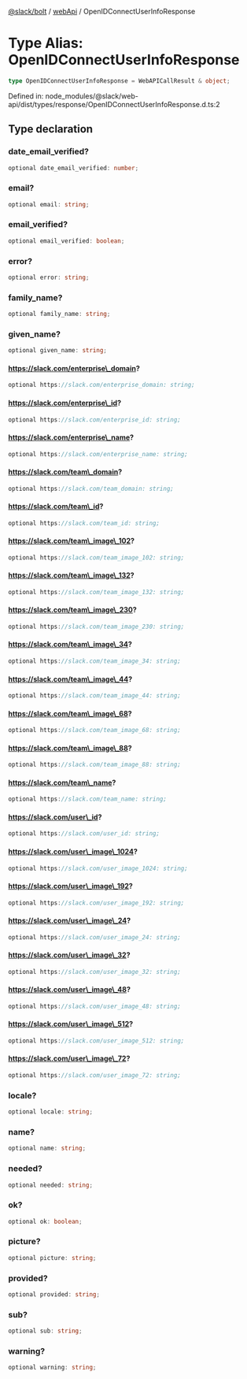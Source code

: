 [@slack/bolt](../../../../index.md) / [webApi](../index.md) / OpenIDConnectUserInfoResponse

# Type Alias: OpenIDConnectUserInfoResponse

```ts
type OpenIDConnectUserInfoResponse = WebAPICallResult & object;
```

Defined in: node\_modules/@slack/web-api/dist/types/response/OpenIDConnectUserInfoResponse.d.ts:2

## Type declaration

### date\_email\_verified?

```ts
optional date_email_verified: number;
```

### email?

```ts
optional email: string;
```

### email\_verified?

```ts
optional email_verified: boolean;
```

### error?

```ts
optional error: string;
```

### family\_name?

```ts
optional family_name: string;
```

### given\_name?

```ts
optional given_name: string;
```

#### https://slack.com/enterprise\_domain?

```ts
optional https://slack.com/enterprise_domain: string;
```

#### https://slack.com/enterprise\_id?

```ts
optional https://slack.com/enterprise_id: string;
```

#### https://slack.com/enterprise\_name?

```ts
optional https://slack.com/enterprise_name: string;
```

#### https://slack.com/team\_domain?

```ts
optional https://slack.com/team_domain: string;
```

#### https://slack.com/team\_id?

```ts
optional https://slack.com/team_id: string;
```

#### https://slack.com/team\_image\_102?

```ts
optional https://slack.com/team_image_102: string;
```

#### https://slack.com/team\_image\_132?

```ts
optional https://slack.com/team_image_132: string;
```

#### https://slack.com/team\_image\_230?

```ts
optional https://slack.com/team_image_230: string;
```

#### https://slack.com/team\_image\_34?

```ts
optional https://slack.com/team_image_34: string;
```

#### https://slack.com/team\_image\_44?

```ts
optional https://slack.com/team_image_44: string;
```

#### https://slack.com/team\_image\_68?

```ts
optional https://slack.com/team_image_68: string;
```

#### https://slack.com/team\_image\_88?

```ts
optional https://slack.com/team_image_88: string;
```

#### https://slack.com/team\_name?

```ts
optional https://slack.com/team_name: string;
```

#### https://slack.com/user\_id?

```ts
optional https://slack.com/user_id: string;
```

#### https://slack.com/user\_image\_1024?

```ts
optional https://slack.com/user_image_1024: string;
```

#### https://slack.com/user\_image\_192?

```ts
optional https://slack.com/user_image_192: string;
```

#### https://slack.com/user\_image\_24?

```ts
optional https://slack.com/user_image_24: string;
```

#### https://slack.com/user\_image\_32?

```ts
optional https://slack.com/user_image_32: string;
```

#### https://slack.com/user\_image\_48?

```ts
optional https://slack.com/user_image_48: string;
```

#### https://slack.com/user\_image\_512?

```ts
optional https://slack.com/user_image_512: string;
```

#### https://slack.com/user\_image\_72?

```ts
optional https://slack.com/user_image_72: string;
```

### locale?

```ts
optional locale: string;
```

### name?

```ts
optional name: string;
```

### needed?

```ts
optional needed: string;
```

### ok?

```ts
optional ok: boolean;
```

### picture?

```ts
optional picture: string;
```

### provided?

```ts
optional provided: string;
```

### sub?

```ts
optional sub: string;
```

### warning?

```ts
optional warning: string;
```
